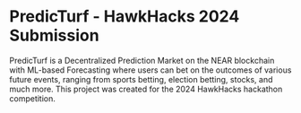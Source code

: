 # PredicTurf - HawkHacks 2024 Submission

PredicTurf is a Decentralized Prediction Market on the NEAR blockchain with ML-based Forecasting where users can bet on the outcomes of various future events, ranging from sports betting, election betting, stocks, and much more. This project was created for the 2024 HawkHacks hackathon competition.
